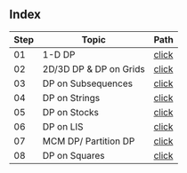## Index

Step | Topic | Path
---|---|---
01 | 1-D DP | [click](./1DDp/README.md)
02 | 2D/3D DP & DP on Grids | [click](./2D_3D_DpDpOnGrids/README.md)
03 | DP on Subsequences | [click](./DpOnSubsequences/README.md)
04 | DP on Strings | [click](./DpOnStrings/README.md)
05 | DP on Stocks | [click](./DpOnStocks/README.md)
06 | DP on LIS | [click](./DpOnLIS/README.md)
07 | MCM DP/ Partition DP | [click](./MCMDpDpOnPartition/README.md)
08 | DP on Squares | [click](./DpOnSquares/README.md)